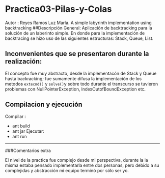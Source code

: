 # Practica03-Pilas-y-Colas
Autor : Reyes Ramos Luz María. 
A simple labyrinth implementation using backtracking
 ##Descripción General:
 Aplicación de backtracking para la solución de un  laberinto simple.
 En donde para la implementación de backtracing se hizo uso de las siguientes estructuras:
 Stack, Queue, List.
 ## Inconvenientes que se presentaron durante la realización:
 El concepto fue muy abstracto, desde la implementacón de Stack y Queue hasta backracking;
 fue sumamente difusa la implementación de los metodos `extecnd()` y `solve()`y sobre todo durante el transcurso se tuvieron problemas con 
 NullPointerException, IndexOutofBoundException etc.
 ## Compilacion y ejecución
 Compilar :
 - ant build
 - ant jar
 Ejecutar:
 - ant run
 
 ---
 ###Comentarios extra
 
 El nivel de la practica fue complejo desde mi perspectiva, durante la la misma estaba pensado implementarla entre dos personas, pero debido
 a su complejidas y abstracción mi equipo terminó por sólo ser yo.
